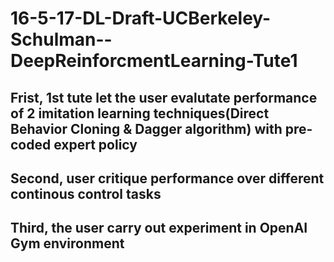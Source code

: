 # 16-5-17-DL-Draft-UCBerkeley-Schulman--DeepReinforcmentLearning-Tute1
## Frist, 1st tute let the user evalutate performance of 2 imitation learning techniques(Direct Behavior Cloning & Dagger algorithm) with pre-coded expert policy 
## Second, user critique performance over different continous control tasks
## Third, the user carry out experiment in OpenAI Gym environment
